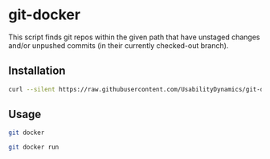 git-docker
============

This script finds git repos within the given path that have unstaged changes and/or unpushed commits (in their currently checked-out branch).


Installation
------------

```sh
curl --silent https://raw.githubusercontent.com/UsabilityDynamics/git-docker/master/git-docker > /usr/local/bin/git-docker && chmod +x /usr/local/bin/git-docker
```

Usage
-----

```sh
git docker
```

```sh
git docker run
```
